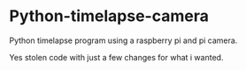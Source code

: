 # Python-timelapse-camera
Python timelapse program using a raspberry pi and pi camera.

Yes stolen code with just a few changes for what i wanted.
